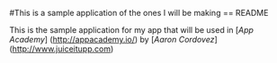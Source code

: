 #This is a sample application of the ones I will be making 
== README

This is the sample application for my app that will be used in [*App Academy*] (http://appacademy.io/) by [*Aaron Cordovez*] (http://www.juiceitupp.com)

